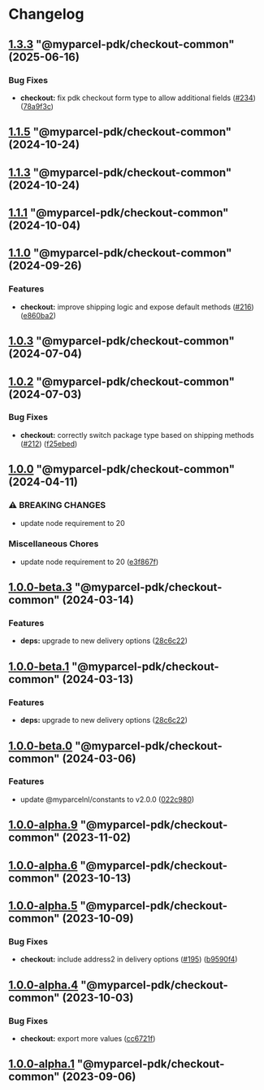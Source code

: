 # Changelog

<!-- MONOWEAVE:BELOW -->

## [1.3.3](https://github.com/myparcelnl/js-pdk/compare/@myparcel-pdk/checkout-common@1.3.2...@myparcel-pdk/checkout-common@1.3.3) "@myparcel-pdk/checkout-common" (2025-06-16)


### Bug Fixes

* **checkout:** fix pdk checkout form type to allow additional fields ([#234](https://github.com/myparcelnl/js-pdk/issues/234)) ([78a9f3c](https://github.com/myparcelnl/js-pdk/commit/78a9f3cdcd1cdcfbc847b2a3de92f198def9c9d9))




## [1.1.5](https://github.com/myparcelnl/js-pdk/compare/@myparcel-pdk/checkout-common@1.1.3...@myparcel-pdk/checkout-common@1.1.5) "@myparcel-pdk/checkout-common" (2024-10-24)




## [1.1.3](https://github.com/myparcelnl/js-pdk/compare/@myparcel-pdk/checkout-common@1.1.2...@myparcel-pdk/checkout-common@1.1.3) "@myparcel-pdk/checkout-common" (2024-10-24)




## [1.1.1](https://github.com/myparcelnl/js-pdk/compare/@myparcel-pdk/checkout-common@1.1.0...@myparcel-pdk/checkout-common@1.1.1) "@myparcel-pdk/checkout-common" (2024-10-04)




## [1.1.0](https://github.com/myparcelnl/js-pdk/compare/@myparcel-pdk/checkout-common@1.0.3...@myparcel-pdk/checkout-common@1.1.0) "@myparcel-pdk/checkout-common" (2024-09-26)


### Features

* **checkout:** improve shipping logic and expose default methods ([#216](https://github.com/myparcelnl/js-pdk/issues/216)) ([e860ba2](https://github.com/myparcelnl/js-pdk/commit/e860ba2bf14dc3dbffd7fb599bad514087c4667e))




## [1.0.3](https://github.com/myparcelnl/js-pdk/compare/@myparcel-pdk/checkout-common@1.0.2...@myparcel-pdk/checkout-common@1.0.3) "@myparcel-pdk/checkout-common" (2024-07-04)




## [1.0.2](https://github.com/myparcelnl/js-pdk/compare/@myparcel-pdk/checkout-common@1.0.1...@myparcel-pdk/checkout-common@1.0.2) "@myparcel-pdk/checkout-common" (2024-07-03)


### Bug Fixes

* **checkout:** correctly switch package type based on shipping methods ([#212](https://github.com/myparcelnl/js-pdk/issues/212)) ([f25ebed](https://github.com/myparcelnl/js-pdk/commit/f25ebedbb0f6e9d5601af3d4c46f995fc08019ef))




## [1.0.0](https://github.com/myparcelnl/js-pdk/compare/@myparcel-pdk/checkout-common@1.0.0-alpha.1...@myparcel-pdk/checkout-common@1.0.0) "@myparcel-pdk/checkout-common" (2024-04-11)


### ⚠ BREAKING CHANGES

* update node requirement to 20

### Miscellaneous Chores

* update node requirement to 20 ([e3f867f](https://github.com/myparcelnl/js-pdk/commit/e3f867fd3e19245154748a6858dbad4b56673fa3))




## [1.0.0-beta.3](https://github.com/myparcelnl/js-pdk/compare/@myparcel-pdk/checkout-common@1.0.0-beta.2...@myparcel-pdk/checkout-common@1.0.0-beta.3) "@myparcel-pdk/checkout-common" (2024-03-14)


### Features

* **deps:** upgrade to new delivery options ([28c6c22](https://github.com/myparcelnl/js-pdk/commit/28c6c22fc2e13a3fe422a63e023b0b78b7637dd3))




## [1.0.0-beta.1](https://github.com/myparcelnl/js-pdk/compare/@myparcel-pdk/checkout-common@1.0.0-beta.0...@myparcel-pdk/checkout-common@1.0.0-beta.1) "@myparcel-pdk/checkout-common" (2024-03-13)

### Features

- **deps:** upgrade to new delivery options ([28c6c22](https://github.com/myparcelnl/js-pdk/commit/28c6c22fc2e13a3fe422a63e023b0b78b7637dd3))

## [1.0.0-beta.0](https://github.com/myparcelnl/js-pdk/compare/@myparcel-pdk/checkout-common@1.0.0-alpha.1...@myparcel-pdk/checkout-common@1.0.0-beta.0) "@myparcel-pdk/checkout-common" (2024-03-06)

### Features

- update @myparcelnl/constants to v2.0.0 ([022c980](https://github.com/myparcelnl/js-pdk/commit/022c980950dd37b6e750c04f65e57c6435f01279))

## [1.0.0-alpha.9](https://github.com/myparcelnl/js-pdk/compare/@myparcel-pdk/checkout-common@1.0.0-alpha.8...@myparcel-pdk/checkout-common@1.0.0-alpha.9) "@myparcel-pdk/checkout-common" (2023-11-02)

## [1.0.0-alpha.6](https://github.com/myparcelnl/js-pdk/compare/@myparcel-pdk/checkout-common@1.0.0-alpha.5...@myparcel-pdk/checkout-common@1.0.0-alpha.6) "@myparcel-pdk/checkout-common" (2023-10-13)

## [1.0.0-alpha.5](https://github.com/myparcelnl/js-pdk/compare/@myparcel-pdk/checkout-common@1.0.0-alpha.4...@myparcel-pdk/checkout-common@1.0.0-alpha.5) "@myparcel-pdk/checkout-common" (2023-10-09)

### Bug Fixes

- **checkout:** include address2 in delivery options ([#195](https://github.com/myparcelnl/js-pdk/issues/195)) ([b9590f4](https://github.com/myparcelnl/js-pdk/commit/b9590f4603054e08190c3b8befb0f184a375fc8e))

## [1.0.0-alpha.4](https://github.com/myparcelnl/js-pdk/compare/@myparcel-pdk/checkout-common@1.0.0-alpha.3...@myparcel-pdk/checkout-common@1.0.0-alpha.4) "@myparcel-pdk/checkout-common" (2023-10-03)

### Bug Fixes

- **checkout:** export more values ([cc6721f](https://github.com/myparcelnl/js-pdk/commit/cc6721fb9a6f3552c0ab406959860c313de1adde))

## [1.0.0-alpha.1](https://github.com/myparcelnl/js-pdk/compare/@myparcel-pdk/checkout-common@1.0.0-alpha.0...@myparcel-pdk/checkout-common@1.0.0-alpha.1) "@myparcel-pdk/checkout-common" (2023-09-06)
